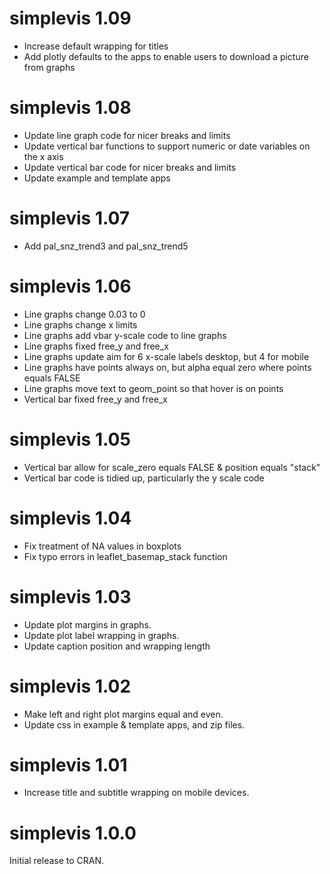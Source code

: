 # simplevis 1.09

* Increase default wrapping for titles
* Add plotly defaults to the apps to enable users to download a picture from graphs 

# simplevis 1.08

* Update line graph code for nicer breaks and limits
* Update vertical bar functions to support numeric or date variables on the x axis
* Update vertical bar code for nicer breaks and limits
* Update example and template apps

# simplevis 1.07

* Add pal_snz_trend3 and pal_snz_trend5

# simplevis 1.06

* Line graphs change 0.03 to 0
* Line graphs change x limits 
* Line graphs add vbar y-scale code to line graphs
* Line graphs fixed free_y and free_x
* Line graphs update aim for 6 x-scale labels desktop, but 4 for mobile
* Line graphs have points always on, but alpha equal zero where points equals FALSE
* Line graphs move text to geom_point so that hover is on points
* Vertical bar fixed free_y and free_x

# simplevis 1.05

* Vertical bar allow for scale_zero equals FALSE & position equals "stack"
* Vertical bar code is tidied up, particularly the y scale code

# simplevis 1.04

* Fix treatment of NA values in boxplots
* Fix typo errors in leaflet_basemap_stack function

# simplevis 1.03

* Update plot margins in graphs.
* Update plot label wrapping in graphs.
* Update caption position and wrapping length

# simplevis 1.02

* Make left and right plot margins equal and even.
* Update css in example & template apps, and zip files.

# simplevis 1.01

* Increase title and subtitle wrapping on mobile devices.

# simplevis 1.0.0

Initial release to CRAN.